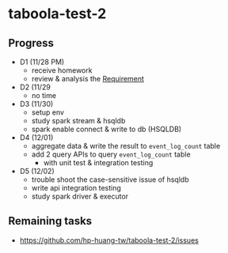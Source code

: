 # taboola-test-2

## Progress
* D1 (11/28 PM)
  * receive homework
  * review & analysis the [Requirement](Requirement.txt)
* D2 (11/29
  * no time
* D3 (11/30)
  * setup env
  * study spark stream & hsqldb
  * spark enable connect & write to db (HSQLDB)
* D4 (12/01)
  * aggregate data & write the result to `event_log_count` table
  * add 2 query APIs to query `event_log_count` table
    * with unit test & integration testing
* D5 (12/02)
  * trouble shoot the case-sensitive issue of hsqldb
  * write api integration testing
  * study spark driver & executor

## Remaining tasks
- https://github.com/hp-huang-tw/taboola-test-2/issues
